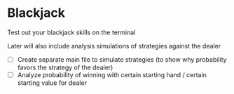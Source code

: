# Blackjack
Test out your blackjack skills on the terminal

Later will also include analysis simulations of strategies against the dealer
- [ ] Create separate main file to simulate strategies (to show why probability favors the strategy of the dealer)
- [ ] Analyze probability of winning with certain starting hand / certain starting value for dealer
